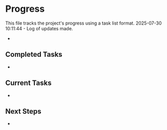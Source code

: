 # Progress

This file tracks the project's progress using a task list format.
2025-07-30 10:11:44 - Log of updates made.

*

## Completed Tasks

*   

## Current Tasks

*   

## Next Steps

*